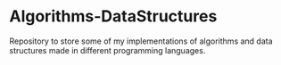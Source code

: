 # Algorithms-DataStructures
Repository to store some of my implementations of algorithms and data structures made in different programming languages. 
